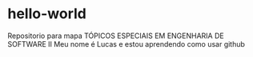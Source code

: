 # hello-world
 Repositorio para mapa TÓPICOS ESPECIAIS EM ENGENHARIA DE SOFTWARE II
Meu nome é Lucas e estou aprendendo como usar github 
